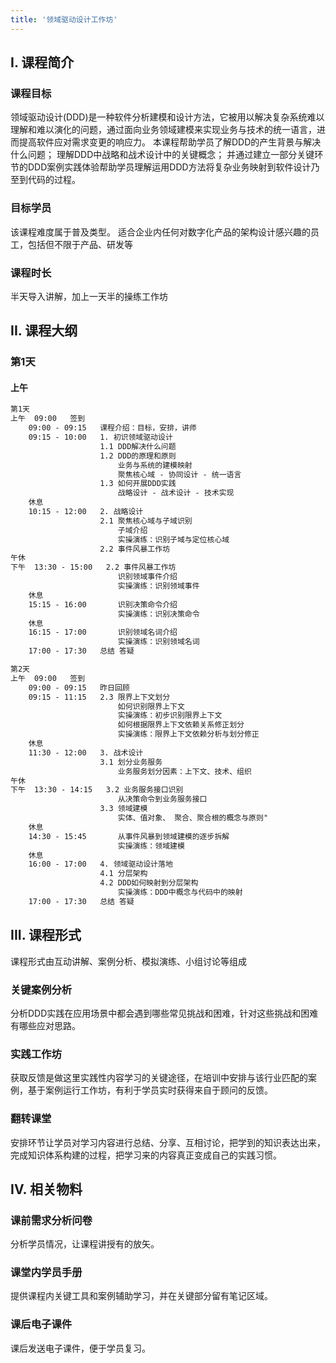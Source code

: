 ```yaml
---
title: '领域驱动设计工作坊'
---
```



## Ⅰ. 课程简介

### 课程目标

领域驱动设计(DDD)是一种软件分析建模和设计方法，它被用以解决复杂系统难以理解和难以演化的问题，通过面向业务领域建模来实现业务与技术的统一语言，进而提高软件应对需求变更的响应力。
本课程帮助学员了解DDD的产生背景与解决什么问题；
理解DDD中战略和战术设计中的关键概念；
并通过建立一部分关键环节的DDD案例实践体验帮助学员理解运用DDD方法将复杂业务映射到软件设计乃至到代码的过程。

### 目标学员

该课程难度属于普及类型。
适合企业内任何对数字化产品的架构设计感兴趣的员工，包括但不限于产品、研发等

### 课程时长

半天导入讲解，加上一天半的操练工作坊

## II. 课程大纲

### 第1天

#### 上午

```txt
第1天
上午	09:00	签到
	09:00 - 09:15	课程介绍：目标，安排，讲师
	09:15 - 10:00	1. 初识领域驱动设计
					1.1 DDD解决什么问题
					1.2 DDD的原理和原则
						业务与系统的建模映射
						聚焦核心域 - 协同设计 - 统一语言
					1.3 如何开展DDD实践
						战略设计 - 战术设计 - 技术实现
	休息
	10:15 - 12:00	2. 战略设计
					2.1 聚焦核心域与子域识别
						子域介绍
						实操演练：识别子域与定位核心域
					2.2 事件风暴工作坊
午休
下午	13:30 - 15:00	2.2 事件风暴工作坊
						识别领域事件介绍
						实操演练：识别领域事件
	休息
	15:15 - 16:00		识别决策命令介绍
						实操演练：识别决策命令
	休息
	16:15 - 17:00		识别领域名词介绍
						实操演练：识别领域名词
	17:00 - 17:30	总结 答疑

第2天
上午	09:00	签到
	09:00 - 09:15	昨日回顾
	09:15 - 11:15	2.3 限界上下文划分
						如何识别限界上下文
						实操演练：初步识别限界上下文
						如何根据限界上下文依赖关系修正划分
						实操演练：限界上下文依赖分析与划分修正
	休息
	11:30 - 12:00	3. 战术设计
					3.1 划分业务服务
						业务服务划分因素：上下文、技术、组织
午休
下午	13:30 - 14:15	3.2 业务服务接口识别
						从决策命令到业务服务接口
					3.3 领域建模
						实体、值对象、 聚合、聚合根的概念与原则"
	休息
	14:30 - 15:45		从事件风暴到领域建模的逐步拆解
						实操演练：领域建模
	休息
	16:00 - 17:00	4. 领域驱动设计落地
					4.1 分层架构
					4.2 DDD如何映射到分层架构
						实操演练：DDD中概念与代码中的映射
	17:00 - 17:30	总结 答疑
```


## III. 课程形式

课程形式由互动讲解、案例分析、模拟演练、小组讨论等组成

### 关键案例分析

分析DDD实践在应用场景中都会遇到哪些常见挑战和困难，针对这些挑战和困难有哪些应对思路。

### 实践工作坊

获取反馈是做这里实践性内容学习的关键途径，在培训中安排与该行业匹配的案例，基于案例运行工作坊，有利于学员实时获得来自于顾问的反馈。

### 翻转课堂

安排环节让学员对学习内容进行总结、分享、互相讨论，把学到的知识表达出来，完成知识体系构建的过程，把学习来的内容真正变成自己的实践习惯。

## IV. 相关物料

### 课前需求分析问卷

分析学员情况，让课程讲授有的放矢。

### 课堂内学员手册

提供课程内关键工具和案例辅助学习，并在关键部分留有笔记区域。

### 课后电子课件

课后发送电子课件，便于学员复习。
